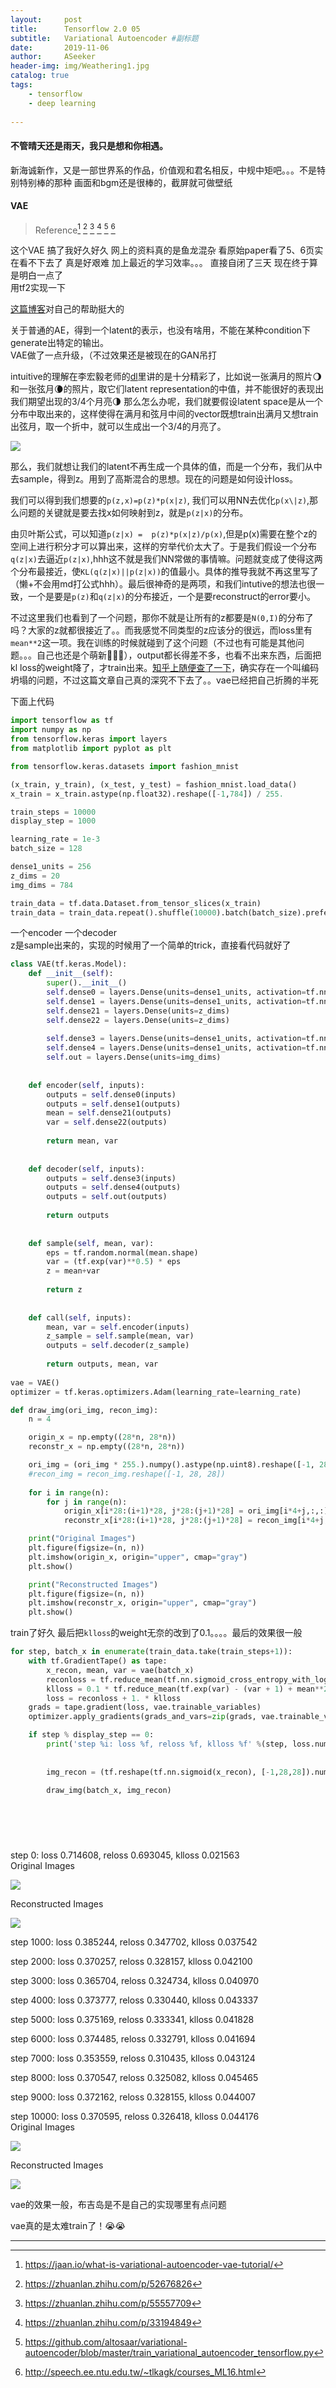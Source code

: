 ```yaml
---
layout:     post
title:      Tensorflow 2.0 05
subtitle:   Variational Autoencoder #副标题
date:       2019-11-06
author:     ASeeker
header-img: img/Weathering1.jpg
catalog: true
tags:
    - tensorflow
    - deep learning
    
---
```


#### 不管晴天还是雨天，我只是想和你相遇。

新海诚新作，又是一部世界系的作品，价值观和君名相反，中规中矩吧。。。不是特别特别棒的那种 画面和bgm还是很棒的，截屏就可做壁纸    


#### VAE  


> Reference[^1] [^2] [^3] [^4] [^5] [^6]

这个VAE 搞了我好久好久 网上的资料真的是鱼龙混杂 看原始paper看了5、6页实在看不下去了 真是好艰难 加上最近的学习效率。。。 直接自闭了三天 现在终于算是明白一点了  
用tf2实现一下  

[这篇博客](https://jaan.io/what-is-variational-autoencoder-vae-tutorial/)对自己的帮助挺大的   

关于普通的AE，得到一个latent的表示，也没有啥用，不能在某种condition下generate出特定的输出。  
VAE做了一点升级，（不过效果还是被现在的GAN吊打  

intuitive的理解在李宏毅老师的[dl](http://speech.ee.ntu.edu.tw/~tlkagk/courses_ML16.html)里讲的是十分精彩了，比如说一张满月的照片🌖和一张弦月🌘的照片，取它们latent representation的中值，并不能很好的表现出我们期望出现的3/4个月亮🌗 那么怎么办呢，我们就要假设latent space是从一个分布中取出来的，这样使得在满月和弦月中间的vector既想train出满月又想train出弦月，取一个折中，就可以生成出一个3/4的月亮了。  

![](https://tva1.sinaimg.cn/large/006y8mN6gy1g8ot0ese1pj313b0u0gou.jpg)

那么，我们就想让我们的latent不再生成一个具体的值，而是一个分布，我们从中去sample，得到z。用到了高斯混合的思想。现在的问题是如何设计loss。  

我们可以得到我们想要的`p(z,x)=p(z)*p(x|z)`, 我们可以用NN去优化`p(x\|z)`,那么问题的关键就是要去找x如何映射到z，就是`p(z|x)`的分布。  

由贝叶斯公式，可以知道`p(z|x) =  p(z)*p(x|z)/p(x)`,但是p(x)需要在整个z的空间上进行积分才可以算出来，这样的穷举代价太大了。于是我们假设一个分布`q(z|x)`去逼近`p(z|x)`,hhh这不就是我们NN常做的事情嘛。问题就变成了使得这两个分布最接近，使`KL(q(z|x)||p(z|x))`的值最小。具体的推导我就不再这里写了（懒+不会用md打公式hhh）。最后很神奇的是两项，和我们intutive的想法也很一致，一个是要是`p(z)`和`q(z|x)`的分布接近，一个是要reconstruct的error要小。  

不过这里我们也看到了一个问题，那你不就是让所有的z都要是`N(0,I)`的分布了吗？大家的z就都很接近了。。而我感觉不同类型的z应该分的很远，而loss里有`mean**2`这一项。我在训练的时候就碰到了这个问题（不过也有可能是其他问题。。。自己也还是个萌新👶🏻🐣），output都长得差不多，也看不出来东西，后面把kl loss的weight降了，才train出来。[知乎上随便查了一下](https://zhuanlan.zhihu.com/p/52676826)，确实存在一个叫编码坍塌的问题，不过这篇文章自己真的深究不下去了。。vae已经把自己折腾的半死  

下面上代码  


```python
import tensorflow as tf
import numpy as np
from tensorflow.keras import layers
from matplotlib import pyplot as plt 

from tensorflow.keras.datasets import fashion_mnist

(x_train, y_train), (x_test, y_test) = fashion_mnist.load_data()
x_train = x_train.astype(np.float32).reshape([-1,784]) / 255.

train_steps = 10000
display_step = 1000

learning_rate = 1e-3
batch_size = 128

dense1_units = 256
z_dims = 20
img_dims = 784

train_data = tf.data.Dataset.from_tensor_slices(x_train)
train_data = train_data.repeat().shuffle(10000).batch(batch_size).prefetch(1)
```

一个encoder 一个decoder  
z是sample出来的，实现的时候用了一个简单的trick，直接看代码就好了  

```python
class VAE(tf.keras.Model):
    def __init__(self):
        super().__init__()
        self.dense0 = layers.Dense(units=dense1_units, activation=tf.nn.relu)
        self.dense1 = layers.Dense(units=dense1_units, activation=tf.nn.relu)
        self.dense21 = layers.Dense(units=z_dims)
        self.dense22 = layers.Dense(units=z_dims)
        
        self.dense3 = layers.Dense(units=dense1_units, activation=tf.nn.relu)
        self.dense4 = layers.Dense(units=dense1_units, activation=tf.nn.relu)
        self.out = layers.Dense(units=img_dims)
        
        
    def encoder(self, inputs):
        outputs = self.dense0(inputs)
        outputs = self.dense1(outputs)
        mean = self.dense21(outputs)
        var = self.dense22(outputs)
        
        return mean, var
        
        
    def decoder(self, inputs):
        outputs = self.dense3(inputs)
        outputs = self.dense4(outputs)
        outputs = self.out(outputs)
        
        return outputs
        
        
    def sample(self, mean, var):
        eps = tf.random.normal(mean.shape)
        var = (tf.exp(var)**0.5) * eps
        z = mean+var
    
        return z
        
        
    def call(self, inputs):
        mean, var = self.encoder(inputs)
        z_sample = self.sample(mean, var)
        outputs = self.decoder(z_sample)
        
        return outputs, mean, var
               
vae = VAE()
optimizer = tf.keras.optimizers.Adam(learning_rate=learning_rate)

def draw_img(ori_img, recon_img):
    n = 4

    origin_x = np.empty((28*n, 28*n))
    reconstr_x = np.empty((28*n, 28*n))

    ori_img = (ori_img * 255.).numpy().astype(np.uint8).reshape([-1, 28, 28])
    #recon_img = recon_img.reshape([-1, 28, 28])
    
    for i in range(n):
        for j in range(n):
            origin_x[i*28:(i+1)*28, j*28:(j+1)*28] = ori_img[i*4+j,:,:]
            reconstr_x[i*28:(i+1)*28, j*28:(j+1)*28] = recon_img[i*4+j,:,:]

    print("Original Images")     
    plt.figure(figsize=(n, n))
    plt.imshow(origin_x, origin="upper", cmap="gray")
    plt.show()

    print("Reconstructed Images")
    plt.figure(figsize=(n, n))
    plt.imshow(reconstr_x, origin="upper", cmap="gray")
    plt.show()
```

train了好久  最后把`klloss`的weight无奈的改到了0.1。。。。最后的效果很一般  

```python
for step, batch_x in enumerate(train_data.take(train_steps+1)):
    with tf.GradientTape() as tape:
        x_recon, mean, var = vae(batch_x)
        reconloss = tf.reduce_mean(tf.nn.sigmoid_cross_entropy_with_logits(labels=batch_x, logits=x_recon))
        klloss = 0.1 * tf.reduce_mean(tf.exp(var) - (var + 1) + mean**2)
        loss = reconloss + 1. * klloss
    grads = tape.gradient(loss, vae.trainable_variables)
    optimizer.apply_gradients(grads_and_vars=zip(grads, vae.trainable_variables))

    if step % display_step == 0:
        print('step %i: loss %f, reloss %f, klloss %f' %(step, loss.numpy(), reconloss.numpy(), klloss.numpy()))
        
    
        img_recon = (tf.reshape(tf.nn.sigmoid(x_recon), [-1,28,28]).numpy() * 255.).astype(np.uint8)

        draw_img(batch_x, img_recon)

        
        
    
    
```

   step 0: loss 0.714608, reloss 0.693045, klloss 0.021563  
  Original Images



![](https://tva1.sinaimg.cn/large/006y8mN6gy1g8osu5m42vj307506zq31.jpg)


   Reconstructed Images



![](https://tva1.sinaimg.cn/large/006y8mN6gy1g8osuebi1pj307506zmxb.jpg)


 step 1000: loss 0.385244, reloss 0.347702, klloss 0.037542



 step 2000: loss 0.370257, reloss 0.328157, klloss 0.042100



 step 3000: loss 0.365704, reloss 0.324734, klloss 0.040970



 step 4000: loss 0.373777, reloss 0.330440, klloss 0.043337



 step 5000: loss 0.375169, reloss 0.333341, klloss 0.041828


 step 6000: loss 0.374485, reloss 0.332791, klloss 0.041694



 step 7000: loss 0.353559, reloss 0.310435, klloss 0.043124



 step 8000: loss 0.370547, reloss 0.325082, klloss 0.045465



 step 9000: loss 0.372162, reloss 0.328155, klloss 0.044007



   step 10000: loss 0.370595, reloss 0.326418, klloss 0.044176  
   Original Images



![](https://tva1.sinaimg.cn/large/006y8mN6gy1g8osulcoqxj307506zaa4.jpg)


 Reconstructed Images



![](https://tva1.sinaimg.cn/large/006y8mN6gy1g8osur257qj307506z74e.jpg)





vae的效果一般，布吉岛是不是自己的实现哪里有点问题  

vae真的是太难train了！😭😭


----

[^1]: https://jaan.io/what-is-variational-autoencoder-vae-tutorial/
[^2]: https://zhuanlan.zhihu.com/p/52676826
[^3]: https://zhuanlan.zhihu.com/p/55557709
[^4]: https://zhuanlan.zhihu.com/p/33194849
[^5]: https://github.com/altosaar/variational-autoencoder/blob/master/train_variational_autoencoder_tensorflow.py
[^6]: http://speech.ee.ntu.edu.tw/~tlkagk/courses_ML16.html






